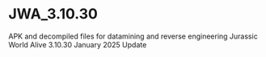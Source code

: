 # JWA_3.10.30
APK and decompiled files for datamining and reverse engineering Jurassic World Alive 3.10.30 January 2025 Update
